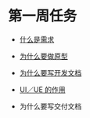 # 第一周任务


- [什么是需求](https://github.com/public-class/season-one/issues/1)

- [为什么要做原型](https://github.com/public-class/season-one/issues/2)

- [为什么要写开发文档](https://github.com/public-class/season-one/issues/3)

- [UI／UE 的作用](https://github.com/public-class/season-one/issues/4)

- 为什么要写交付文档

